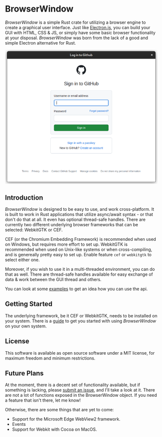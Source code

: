 # BrowserWindow

_BrowserWindow_ is a simple Rust crate for utilizing a browser engine to create a graphical user interface.
Just like [Electron.js](https://www.electronjs.org/), you can build your GUI with HTML, CSS & JS, or simply have some basic browser functionality at your disposal.
_BrowserWindow_ was born from the lack of a good and simple Electron alternative for Rust.

![](preview.png)

## Introduction

_BrowserWindow_ is designed to be easy to use, and work cross-platform. It is built to work in Rust
applications that utilize async/await syntax - or that don't do that at all. It even has optional
thread-safe handles. There are currently two different underlying browser frameworks that can be
selected: WebkitGTK or CEF.

CEF (or the Chromium Embedding Framework) is recommended when used on Windows, but requires more
effort to set up.
WebkitGTK is recommended when used on Unix-like systems or when cross-compiling, and is genereally
pretty easy to set up.
Enable feature `cef` or `webkitgtk` to select either one.

Moreover, if you wish to use it in a multi-threaded environment, you can do that as well.
There are thread-safe handles available for easy exchange of data & work between the GUI thread and others.

You can look at some [examples](https://github.com/bamilab/browser-window/tree/master/examples) to
get an idea how you can use the api.

## Getting Started

The underlying framework, be it CEF or WebkitGTK, needs to be installed on your system. There is a
[guide](./docs/GETTING-STARTED.md) to get you started with using _BrowserWindow_ on your own system.

## License

This software is available as open source software under a MIT license, for maximum freedom and
minimum restrictions.

## Future Plans

At the moment, there is a decent set of functionality available, but if something is lacking, please [submit an issue](https://github.com/bamilab/browser-window/issues), and I'll take a look at it.
There are not a lot of functions exposed in the BrowserWindow object. If you need a feature that
isn't there, let me know!

Otherwise, there are some things that are yet to come:

* Support for the Microsoft Edge WebView2 framework.
* Events
* Support for Webkit with Cocoa on MacOS.
